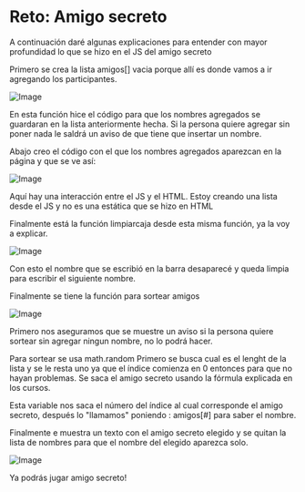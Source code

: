 # Reto: Amigo secreto

A continuación daré algunas explicaciones para entender con mayor profundidad lo que se hizo en el JS del amigo secreto


Primero se crea la lista amigos[] vacia porque allí es donde vamos a ir agregando los participantes.


![Image](https://github.com/user-attachments/assets/3493f774-aa3a-48d3-b68e-9fe83b604883)


En esta función hice el código para que los nombres agregados se guardaran en la lista anteriormente hecha. Si la persona quiere agregar sin poner nada le saldrá un aviso de que tiene que insertar un nombre.

Abajo creo el código con el que los nombres agregados aparezcan en la página y que se ve así: 

![Image](https://github.com/user-attachments/assets/f31c16f9-7ab5-4dae-83de-928c2df4a6c0)

Aquí hay una interacción entre el JS y el HTML.
Estoy creando una lista desde el JS y no es una estática que se hizo en HTML

Finalmente está la función limpiarcaja desde esta misma función, ya la voy a explicar.

![Image](https://github.com/user-attachments/assets/b491e5e1-e102-49f9-9156-61d9ca8e7ea1)

Con esto el nombre que se escribió en la barra desaparecé y queda limpia para escribir el siguiente nombre.

Finalmente se tiene la función para sortear amigos

![Image](https://github.com/user-attachments/assets/c845a739-a592-4f07-a659-624376e3c99c)

Primero nos aseguramos que se muestre un aviso si la persona quiere sortear sin agregar ningun nombre, no lo podrá hacer.

Para sortear se usa math.random
Primero se busca cual es el lenght de la lista y se le resta uno ya que el índice comienza en 0 entonces para que no hayan problemas.
Se saca el amigo secreto usando la fórmula explicada en los cursos.

Esta variable nos saca el número del índice al cual corresponde el amigo secreto, después lo "llamamos" poniendo : amigos[#] para saber el nombre.

Finalmente e muestra un texto con el amigo secreto elegido y se quitan la lista de nombres para que el nombre del elegido aparezca solo.

![Image](https://github.com/user-attachments/assets/4aeae04b-6844-4d3b-b615-f858898b4a18)

Ya podrás jugar amigo secreto!
